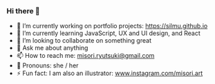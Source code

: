 ### Hi there 👋

- 🔭 I’m currently working on portfolio projects: https://silmu.github.io
- 🌱 I’m currently learning JavaScript, UX and UI design, and React
- 👯 I’m looking to collaborate on something great
- 💬 Ask me about anything
- 📫 How to reach me: misori.ryutsuki@gmail.com
- 👾 Pronouns: she / her
- ⚡ Fun fact: I am also an illustrator: www.instagram.com/misori.art

